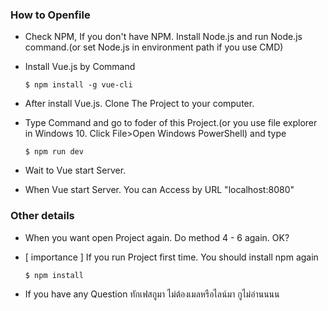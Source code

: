 ### How to Openfile
- Check NPM, If you don't have NPM. Install Node.js and run Node.js command.(or set Node.js in environment path if you use CMD)
- Install Vue.js by Command

     `$ npm install -g vue-cli`

- After install Vue.js. Clone The Project to your computer.     
- Type Command and go to foder of this Project.(or you use file explorer in Windows 10. Click File>Open Windows PowerShell) and type

     `$ npm run dev`
 
- Wait to Vue start Server.
- When Vue start Server. You can Access by URL "localhost:8080"
### Other details
- When you want open Project again. Do method 4 - 6 again. OK?
- [ importance ] If you run Project first time. You should install npm again

     `$ npm install`
 
- If you have any Question ทักเฟสกูมา ไม่ต้องเมลหรือไลน์มา กูไม่อ่านนนน
